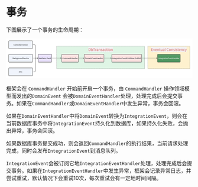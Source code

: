# 事务

下图展示了一个事务的生命周期：

[![transactions](../img/transactions.png)](../img/transactions.png)

框架会在 `CommandHandler` 开始前开启一个事务，由 `CommandHandler` 操作领域模型而发出的`DomainEvent` 会被`DomainEventHandler`处理，处理完成后会提交事务。如果在`CommandHandler`或`DomainEventHandler`中发生异常，事务会回滚。

如果在`DomainEventHandler`中将`DomainEvent`转换为`IntegrationEvent`，则会在当前数据库事务中将`IntegrationEvent`持久化到数据库，如果持久化失败，会抛出异常，事务会回滚。

如果数据库事务提交成功，则会返回`CommandHandler`的执行结果，当前请求处理完成，同时会发布`IntegrationEvent`到消息队列。

`IntegrationEvent`会被订阅它地`IntegrationEventHandler`处理，处理完成后会提交事务。如果在`IntegrationEventHandler`中发生异常，框架会记录异常日志，并尝试重试，默认情况下会重试10次，每次重试会有一定地时间间隔。

